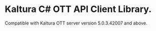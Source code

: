 # Kaltura C# OTT API Client Library.
Compatible with Kaltura OTT server version 5.0.3.42007 and above.
